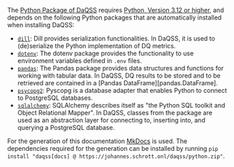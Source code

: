 The [Python Package of DaQSS](../set-up.md#python-package)
requires [Python, Version 3.12 or higher](https://www.python.org/downloads/release/python-3120/), and depends on the
following Python packages that are
automatically installed when installing DaQSS:

* [`dill`](https://dill.readthedocs.io/en/latest/): Dill provides serialization functionalities. In DaQSS, it is used
  to (de)serialize the Python implementation of DQ metrics.
* [`dotenv`](https://github.com/theskumar/python-dotenv): The dotenv package provides the functionality to use
  environment variables defined in `.env` files.
* [`pandas`](https://pandas.pydata.org/): The Pandas package provides data structures and functions for working with
  tabular data. In DaQSS, DQ results to be stored and to be retrieved are contained in
  a [Pandas DataFrame][pandas.DataFrame].
* [`psycopg2`](https://www.psycopg.org/): Pyscopg is a database adapter that enables Python to connect to PostgreSQL
  databases.
* [`sqlalchemy`](https://www.sqlalchemy.org/): SQLAlchemy describes itself as "the Python SQL toolkit and Object
  Relational Mapper". In DaQSS, classes from the package are used as an abstraction layer for connecting to, inserting
  into, and querying a PostgreSQL database.

For the generation of this documentation [MkDocs](https://mkdocs.org) is used.
The dependencies required for the generation can be installed by running
`pip install "daqss[docs] @ https://johannes.schrott.onl/daqss/python.zip"`.